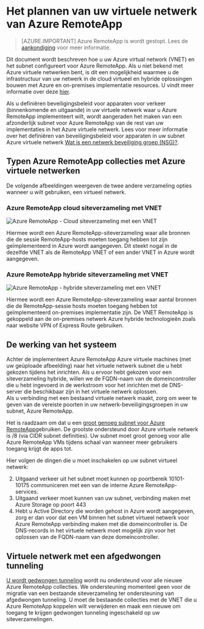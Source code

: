 <properties
    pageTitle="Hoe u uw virtuele netwerk voor een siteverzameling Azure RemoteApp plant | Microsoft Azure"
    description="Leer hoe u uw virtuele netwerk voor een siteverzameling Azure RemoteApp plant."
    services="remoteapp"
    documentationCenter="" 
    authors="mghosh1616"
    manager="mbaldwin" />

<tags
    ms.service="remoteapp"
    ms.workload="compute"
    ms.tgt_pltfrm="na"
    ms.devlang="na"
    ms.topic="article"
    ms.date="08/15/2016"
    ms.author="elizapo" />

# <a name="how-to-plan-your-virtual-network-for-azure-remoteapp"></a>Het plannen van uw virtuele netwerk van Azure RemoteApp

> [AZURE.IMPORTANT]
> Azure RemoteApp is wordt gestopt. Lees de [aankondiging](https://go.microsoft.com/fwlink/?linkid=821148) voor meer informatie.

Dit document wordt beschreven hoe u uw Azure virtual network (VNET) en het subnet configureert voor Azure RemoteApp. Als u niet bekend met Azure virtuele netwerken bent, is dit een mogelijkheid waarmee u de infrastructuur van uw netwerk in de cloud virtueel en hybride oplossingen bouwen met Azure en on-premises implementatie resources. U vindt meer informatie over deze [hier](../virtual-network/virtual-networks-overview.md).

Als u definiëren beveiligingsbeleid voor apparaten voor verkeer (binnenkomende en uitgaande) in uw virtuele netwerk waar u Azure RemoteApp implementeert wilt, wordt aangeraden het maken van een afzonderlijk subnet voor Azure RemoteApp van de rest van uw implementaties in het Azure virtuele netwerk. Lees voor meer informatie over het definiëren van beveiligingsbeleid voor apparaten in uw subnet Azure virtuele netwerk [Wat is een netwerk beveiliging groep (NSG)?](../virtual-network/virtual-networks-nsg.md).

## <a name="types-of-azure-remoteapp-collections-with-azure-virtual-networks"></a>Typen Azure RemoteApp collecties met Azure virtuele netwerken

De volgende afbeeldingen weergeven de twee andere verzameling opties wanneer u wilt gebruiken, een virtueel netwerk.

### <a name="azure-remoteapp-cloud-collection-with-vnet"></a>Azure RemoteApp cloud siteverzameling met VNET

 ![Azure RemoteApp - Cloud siteverzameling met een VNET](./media/remoteapp-planvpn/ra-cloudvpn.png)

Hiermee wordt een Azure RemoteApp-siteverzameling waar alle bronnen die de sessie RemoteApp-hosts moeten toegang hebben tot zijn geïmplementeerd in Azure wordt aangegeven. Dit steekt nogal in de dezelfde VNET als de RemoteApp VNET of een ander VNET in Azure wordt aangegeven.

### <a name="azure-remoteapp-hybrid-collection-with-vnet"></a>Azure RemoteApp hybride siteverzameling met VNET

![Azure RemoteApp - hybride siteverzameling met een VNET](./media/remoteapp-planvpn/ra-hybridvpn.png)

Hiermee wordt een Azure RemoteApp-siteverzameling waar aantal bronnen die de RemoteApp-sessie hosts moeten toegang hebben tot geïmplementeerd on-premises implementatie zijn. De VNET RemoteApp is gekoppeld aan de on-premises netwerk Azure hybride technologieën zoals naar website VPN of Express Route gebruiken.


## <a name="how-the-system-works"></a>De werking van het systeem

Achter de implementeert Azure RemoteApp Azure virtuele machines (met uw geüploade afbeelding) naar het virtuele netwerk subnet die u hebt gekozen tijdens het inrichten. Als u ervoor hebt gekozen voor een siteverzameling hybride, willen we de FQDN-naam van de domeincontroller die u hebt ingevoerd in de werkstroom voor het inrichten met de DNS-server die beschikbaar zijn in het virtuele netwerk oplossen.  
Als u verbinding met een bestaand virtuele netwerk maakt, zorg om weer te geven van de vereiste poorten in uw netwerk-beveiligingsgroepen in uw subnet, Azure RemoteApp. 

Het is raadzaam om dat u een [groot genoeg subnet voor Azure RemoteApp](remoteapp-vnetsizing.md)gebruiken. De grootste ondersteund door Azure virtuele netwerk is /8 (via CIDR subnet definities). Uw subnet moet groot genoeg voor alle Azure RemoteApp VMs tijdens schaal van wanneer meer gebruikers toegang krijgt de apps tot. 

Hier volgen de dingen die u moet inschakelen op uw subnet virtueel netwerk: 

2.  Uitgaand verkeer uit het subnet moet kunnen op poortbereik 10101-10175 communiceren met een van de interne Azure RemoteApp-services.
3.  Uitgaand verkeer moet kunnen van uw subnet, verbinding maken met Azure Storage op poort 443
4.  Hebt u Active Directory die worden gehost in Azure wordt aangegeven, zorg er dan voor dat een VM binnen het subnet virtueel netwerk voor Azure RemoteApp verbinding maken met die domeincontroller is. De DNS-records in het virtuele netwerk moet mogelijk zijn voor het oplossen van de FQDN-naam van deze domeincontroller.


## <a name="virtual-network-with-forced-tunneling"></a>Virtuele netwerk met een afgedwongen tunneling

[U wordt gedwongen tunneling](../vpn-gateway/vpn-gateway-about-forced-tunneling.md) wordt nu ondersteund voor alle nieuwe Azure RemoteApp collecties. We ondersteuning momenteel geen voor de migratie van een bestaande siteverzameling ter ondersteuning van afgedwongen tunneling.  U moet de bestaande collecties met de VNET die u Azure RemoteApp koppelen wilt verwijderen en maak een nieuwe om toegang te krijgen gedwongen tunneling ingeschakeld op uw siteverzamelingen. 
